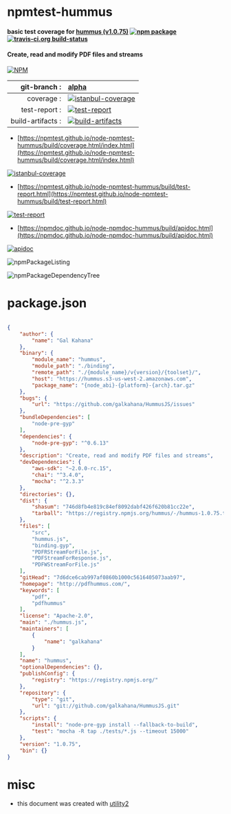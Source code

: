 # npmtest-hummus

#### basic test coverage for  [hummus (v1.0.75)](http://pdfhummus.com/)  [![npm package](https://img.shields.io/npm/v/npmtest-hummus.svg?style=flat-square)](https://www.npmjs.org/package/npmtest-hummus) [![travis-ci.org build-status](https://api.travis-ci.org/npmtest/node-npmtest-hummus.svg)](https://travis-ci.org/npmtest/node-npmtest-hummus)

#### Create, read and modify PDF files and streams

[![NPM](https://nodei.co/npm/hummus.png?downloads=true&downloadRank=true&stars=true)](https://www.npmjs.com/package/hummus)

| git-branch : | [alpha](https://github.com/npmtest/node-npmtest-hummus/tree/alpha)|
|--:|:--|
| coverage : | [![istanbul-coverage](https://npmtest.github.io/node-npmtest-hummus/build/coverage.badge.svg)](https://npmtest.github.io/node-npmtest-hummus/build/coverage.html/index.html)|
| test-report : | [![test-report](https://npmtest.github.io/node-npmtest-hummus/build/test-report.badge.svg)](https://npmtest.github.io/node-npmtest-hummus/build/test-report.html)|
| build-artifacts : | [![build-artifacts](https://npmtest.github.io/node-npmtest-hummus/glyphicons_144_folder_open.png)](https://github.com/npmtest/node-npmtest-hummus/tree/gh-pages/build)|

- [https://npmtest.github.io/node-npmtest-hummus/build/coverage.html/index.html](https://npmtest.github.io/node-npmtest-hummus/build/coverage.html/index.html)

[![istanbul-coverage](https://npmtest.github.io/node-npmtest-hummus/build/screenCapture.buildCi.browser.%252Ftmp%252Fbuild%252Fcoverage.lib.html.png)](https://npmtest.github.io/node-npmtest-hummus/build/coverage.html/index.html)

- [https://npmtest.github.io/node-npmtest-hummus/build/test-report.html](https://npmtest.github.io/node-npmtest-hummus/build/test-report.html)

[![test-report](https://npmtest.github.io/node-npmtest-hummus/build/screenCapture.buildCi.browser.%252Ftmp%252Fbuild%252Ftest-report.html.png)](https://npmtest.github.io/node-npmtest-hummus/build/test-report.html)

- [https://npmdoc.github.io/node-npmdoc-hummus/build/apidoc.html](https://npmdoc.github.io/node-npmdoc-hummus/build/apidoc.html)

[![apidoc](https://npmdoc.github.io/node-npmdoc-hummus/build/screenCapture.buildCi.browser.%252Ftmp%252Fbuild%252Fapidoc.html.png)](https://npmdoc.github.io/node-npmdoc-hummus/build/apidoc.html)

![npmPackageListing](https://npmtest.github.io/node-npmtest-hummus/build/screenCapture.npmPackageListing.svg)

![npmPackageDependencyTree](https://npmtest.github.io/node-npmtest-hummus/build/screenCapture.npmPackageDependencyTree.svg)



# package.json

```json

{
    "author": {
        "name": "Gal Kahana"
    },
    "binary": {
        "module_name": "hummus",
        "module_path": "./binding",
        "remote_path": "./{module_name}/v{version}/{toolset}/",
        "host": "https://hummus.s3-us-west-2.amazonaws.com",
        "package_name": "{node_abi}-{platform}-{arch}.tar.gz"
    },
    "bugs": {
        "url": "https://github.com/galkahana/HummusJS/issues"
    },
    "bundleDependencies": [
        "node-pre-gyp"
    ],
    "dependencies": {
        "node-pre-gyp": "^0.6.13"
    },
    "description": "Create, read and modify PDF files and streams",
    "devDependencies": {
        "aws-sdk": "~2.0.0-rc.15",
        "chai": "^3.4.0",
        "mocha": "^2.3.3"
    },
    "directories": {},
    "dist": {
        "shasum": "746d8fb4e819c84ef8092dabf426f620b81cc22e",
        "tarball": "https://registry.npmjs.org/hummus/-/hummus-1.0.75.tgz"
    },
    "files": [
        "src",
        "hummus.js",
        "binding.gyp",
        "PDFRStreamForFile.js",
        "PDFStreamForResponse.js",
        "PDFWStreamForFile.js"
    ],
    "gitHead": "7d6dce6cab997af0860b1000c5616405073aab97",
    "homepage": "http://pdfhummus.com/",
    "keywords": [
        "pdf",
        "pdfhummus"
    ],
    "license": "Apache-2.0",
    "main": "./hummus.js",
    "maintainers": [
        {
            "name": "galkahana"
        }
    ],
    "name": "hummus",
    "optionalDependencies": {},
    "publishConfig": {
        "registry": "https://registry.npmjs.org/"
    },
    "repository": {
        "type": "git",
        "url": "git://github.com/galkahana/HummusJS.git"
    },
    "scripts": {
        "install": "node-pre-gyp install --fallback-to-build",
        "test": "mocha -R tap ./tests/*.js --timeout 15000"
    },
    "version": "1.0.75",
    "bin": {}
}
```



# misc
- this document was created with [utility2](https://github.com/kaizhu256/node-utility2)
